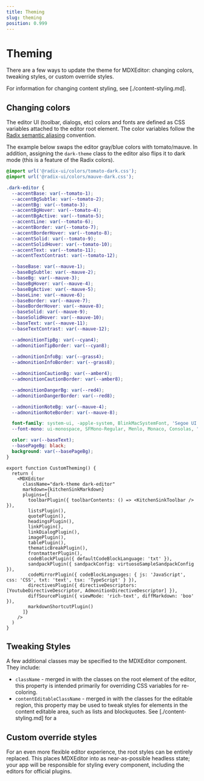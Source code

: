 ```yaml
---
title: Theming
slug: theming
position: 0.999
---
```


# Theming

There are a few ways to update the theme for MDXEditor: changing colors, tweaking styles, or custom override styles.

For information for changing content styling, see [./content-styling.md].

## Changing colors

The editor UI (toolbar, dialogs, etc) colors and fonts are defined as CSS variables attached to the editor root element.
The color variables follow the [Radix semantic aliasing](https://www.radix-ui.com/colors/docs/overview/aliasing#semantic-aliases) convention.

The example below swaps the editor gray/blue colors with tomato/mauve. In addition, assigning the `dark-theme` class to the editor also flips it to dark mode (this is a feature of the Radix colors). 

```css
@import url('@radix-ui/colors/tomato-dark.css');
@import url('@radix-ui/colors/mauve-dark.css');

.dark-editor {
  --accentBase: var(--tomato-1);
  --accentBgSubtle: var(--tomato-2);
  --accentBg: var(--tomato-3);
  --accentBgHover: var(--tomato-4);
  --accentBgActive: var(--tomato-5);
  --accentLine: var(--tomato-6);
  --accentBorder: var(--tomato-7);
  --accentBorderHover: var(--tomato-8);
  --accentSolid: var(--tomato-9);
  --accentSolidHover: var(--tomato-10);
  --accentText: var(--tomato-11);
  --accentTextContrast: var(--tomato-12);

  --baseBase: var(--mauve-1);
  --baseBgSubtle: var(--mauve-2);
  --baseBg: var(--mauve-3);
  --baseBgHover: var(--mauve-4);
  --baseBgActive: var(--mauve-5);
  --baseLine: var(--mauve-6);
  --baseBorder: var(--mauve-7);
  --baseBorderHover: var(--mauve-8);
  --baseSolid: var(--mauve-9);
  --baseSolidHover: var(--mauve-10);
  --baseText: var(--mauve-11);
  --baseTextContrast: var(--mauve-12);

  --admonitionTipBg: var(--cyan4);
  --admonitionTipBorder: var(--cyan8);
  
  --admonitionInfoBg: var(--grass4);
  --admonitionInfoBorder: var(--grass8);

  --admonitionCautionBg: var(--amber4);
  --admonitionCautionBorder: var(--amber8);

  --admonitionDangerBg: var(--red4);
  --admonitionDangerBorder: var(--red8);

  --admonitionNoteBg: var(--mauve-4);
  --admonitionNoteBorder: var(--mauve-8);

  font-family: system-ui, -apple-system, BlinkMacSystemFont, 'Segoe UI', Roboto, Oxygen, Ubuntu, Cantarell, 'Open Sans', 'Helvetica Neue', sans-serif;
  --font-mono: ui-monospace, SFMono-Regular, Menlo, Monaco, Consolas, "Liberation Mono", "Courier New", monospace;

  color: var(--baseText);
  --basePageBg: black;
  background: var(--basePageBg);
}
```

```tsx
export function CustomTheming() {
  return (
    <MDXEditor 
      className="dark-theme dark-editor" 
      markdown={kitchenSinkMarkdown} 
      plugins={[
        toolbarPlugin({ toolbarContents: () => <KitchenSinkToolbar /> }),
        listsPlugin(),
        quotePlugin(),
        headingsPlugin(),
        linkPlugin(),
        linkDialogPlugin(),
        imagePlugin(),
        tablePlugin(),
        thematicBreakPlugin(),
        frontmatterPlugin(),
        codeBlockPlugin({ defaultCodeBlockLanguage: 'txt' }),
        sandpackPlugin({ sandpackConfig: virtuosoSampleSandpackConfig }),
        codeMirrorPlugin({ codeBlockLanguages: { js: 'JavaScript', css: 'CSS', txt: 'text', tsx: 'TypeScript' } }),
        directivesPlugin({ directiveDescriptors: [YoutubeDirectiveDescriptor, AdmonitionDirectiveDescriptor] }),
        diffSourcePlugin({ viewMode: 'rich-text', diffMarkdown: 'boo' }),
        markdownShortcutPlugin()
      ]} 
    />
  )
}
```

## Tweaking Styles

A few additional classes may be specified to the MDXEditor component. They include:

- `className` - merged in with the classes on the root element of the editor, this property is intended primarily for overriding CSS variables for re-coloring.
- `contentEditableClassName` - merged in with the classes for the editable region, this property may be used to tweak styles for elements in the content editable area, such as lists and blockquotes. See [./content-styling.md] for a

## Custom override styles

For an even more flexible editor experience, the root styles can be entirely replaced. This places MDXEditor into as near-as-possible headless state; your app will be responsible for styling every component, including the editors for official plugins.

[lexical-theming]: https://lexical.dev/docs/getting-started/theming
